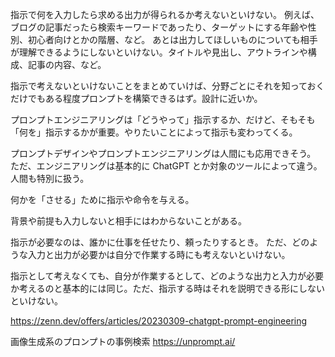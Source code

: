 指示で何を入力したら求める出力が得られるか考えないといけない。
例えば、ブログの記事だったら検索キーワードであったり、ターゲットにする年齢や性別、初心者向けとかの階層、など。
あとは出力してほしいものについても相手が理解できるようにしないといけない。タイトルや見出し、アウトラインや構成、記事の内容、など。

指示で考えないといけないことをまとめていけば、分野ごとにそれを知っておくだけでもある程度プロンプトを構築できるはず。設計に近いか。

プロンプトエンジニアリングは「どうやって」指示するか、だけど、そもそも「何を」指示するかが重要。やりたいことによって指示も変わってくる。

プロンプトデザインやプロンプトエンジニアリングは人間にも応用できそう。
ただ、エンジニアリングは基本的に ChatGPT とか対象のツールによって違う。人間も特別に扱う。

何かを「させる」ために指示や命令を与える。

背景や前提も入力しないと相手にはわからないことがある。

指示が必要なのは、誰かに仕事を任せたり、頼ったりするとき。
ただ、どのような入力と出力が必要かは自分で作業する時にも考えないといけない。

指示として考えなくても、自分が作業するとして、どのような出力と入力が必要か考えるのと基本的には同じ。ただ、指示する時はそれを説明できる形にしないといけない。

https://zenn.dev/offers/articles/20230309-chatgpt-prompt-engineering

画像生成系のプロンプトの事例検索
https://unprompt.ai/
